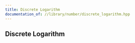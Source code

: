 ```yaml
---
title: Discrete Logarithm
documentation_of: //library/number/discrete_logarithm.hpp
---
```

## Discrete Logarithm